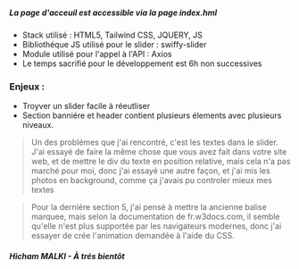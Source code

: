##### La page d'acceuil est accessible via la page index.hml

- Stack utilisé : HTML5, Tailwind CSS, JQUERY, JS
- Bibliothéque JS utilisé pour le slider : swiffy-slider
- Module utilisé pour l'appel à l'API : Axios
- Le temps sacrifié pour le développement est 6h non successives

### Enjeux : 
- Troyver un slider facile à réeutliser
- Section banniére et header contient plusieurs élements avec plusieurs niveaux.


> Un des problémes que j'ai rencontré, c'est les textes dans le slider. J'ai essayé de faire la même chose que vous avez fait dans votre site web, et de mettre le div du texte en position relative, mais cela n'a pas marché pour moi, donc j'ai essayé une autre façon, et j'ai mis les photos en background, comme ça j'avais pu controler mieux mes textes

> Pour la derniére section 5, j'ai pensé à mettre la ancienne balise marquee, mais selon la documentation de fr.w3docs.com, il semble qu'elle n'est plus supportée par les navigateurs modernes, donc j'ai essayer de crée l'animation demandée à l'aide du CSS.

##### Hicham MALKI - À trés bientôt
